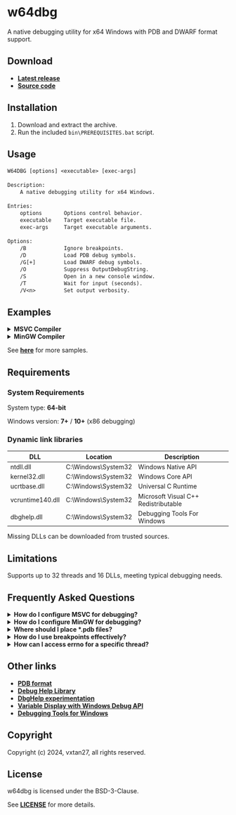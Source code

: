 # __w64dbg__

A native debugging utility for x64 Windows with PDB and DWARF format support.

## __Download__

* [__Latest release__](https://github.com/vxtan27/w64dbg/releases/latest)
* [__Source code__](./)

## __Installation__

1. Download and extract the archive.
2. Run the included `bin\PREREQUISITES.bat` script.

## __Usage__

    
    W64DBG [options] <executable> [exec-args]
    
    Description:
        A native debugging utility for x64 Windows.
        
    Entries:
        options       Options control behavior.
        executable    Target executable file.
        exec-args     Target executable arguments.
        
    Options:
        /B            Ignore breakpoints.
        /D            Load PDB debug symbols.
        /G[+]         Load DWARF debug symbols.
        /O            Suppress OutputDebugString.
        /S            Open in a new console window.
        /T            Wait for input (seconds).
        /V<n>         Set output verbosity.
    

## __Examples__

<details>
    <summary>
        <b>
            MSVC Compiler
        </b>
    </summary>
    <br>
    <img src="./samples/4.png"/>
</details>

<details>
    <summary>
        <b>
            MinGW Compiler
        </b>
    </summary>
    <br>
    <img src="./samples/8.png"/>
</details>

See [__here__](samples) for more samples.

## __Requirements__

### __System Requirements__

System type: **64-bit**

Windows version: **7+** / **10+** (x86 debugging)

### __Dynamic link libraries__

|       DLL        |       Location       |             Description              |
| ---------------- | -------------------- | ------------------------------------ |
| ntdll.dll        | C:\Windows\System32  | Windows Native API                   |
| kernel32.dll     | C:\Windows\System32  | Windows Core API                     |
| ucrtbase.dll     | C:\Windows\System32  | Universal C Runtime                  |
| vcruntime140.dll | C:\Windows\System32  | Microsoft Visual C++ Redistributable |
| dbghelp.dll      | C:\Windows\System32  | Debugging Tools For Windows          |

Missing DLLs can be downloaded from trusted sources.

## __Limitations__

Supports up to 32 threads and 16 DLLs, meeting typical debugging needs.

## __Frequently Asked Questions__

<details>
    <summary>
        <b>
            How do I configure MSVC for debugging?
        </b>
    </summary>

Use these options with MSVC:

|     Option      | MSVC-Optimized |   Debug info level   |
| --------------- | -------------- | -------------------- |
| /DEBUG          | Yes            | Standard             |
| /DEBUG:FULL     | Yes            | Maximum              |
| /DEBUG:FASTLINK | Yes            | Reduced              |
| /Z7             | Yes            | Basic                |
| /Zi             | Yes            | Standard             |
| /OPT:NOREF      | No             | Enhanced symbol info |
| /OPT:NOICF      | No             | Enhanced symbol info |

For more information:

* [__Generate debug info__](https://learn.microsoft.com/cpp/build/reference/debug-generate-debug-info)
* [__Debug Information Format__](https://learn.microsoft.com/cpp/build/reference/z7-zi-zi-debug-information-format)
* [__Optimizations__](https://learn.microsoft.com/cpp/build/reference/opt-optimizations)

</details>

<details>
    <summary>
        <b>
            How do I configure MinGW for debugging?
        </b>
    </summary>

Use these options with MinGW:

| Option | Macro info | GDB-Optimized | Debug info level |
| ------ | ---------- | ------------- | ---------------- |
| -g     | No         | No            | Basic            |
| -g3    | Yes        | No            | Maximum          |
| -ggdb  | No         | Yes           | Basic            |
| -ggdb3 | Yes        | Yes           | Maximum          |

Add `-fno-omit-frame-pointer` to retain frame pointers.

For more information:

* [__Debugging Options__](https://gcc.gnu.org/onlinedocs/gcc/Debugging-Options.html)
* [__Optimize Options__](https://gcc.gnu.org/onlinedocs/gcc/Optimize-Options.html#index-fomit-frame-pointer)

</details>

<details>
    <summary>
        <b>
            Where should I place *.pdb files?
        </b>
    </summary>

Place `*.pdb` files alongside the executable or configure symbol paths via `_NT_ALT_SYMBOL_PATH` or `_NT_SYMBOL_PATH`

See [__this__](https://learn.microsoft.com/windows-hardware/drivers/debugger/general-environment-variables) for more information.

</details>

<details>
    <summary>
        <b>
            How do I use breakpoints effectively?
        </b>
    </summary>

You can use the `__debugbreak()` or `DebugBreak()` API to pause execution at specific points.

See [__this__](https://learn.microsoft.com/visualstudio/debugger/using-breakpoints) for more information.

</details>

<details>
    <summary>
        <b>
            How can I access errno for a specific thread?
        </b>
    </summary>

`errno` is thread-local and accessed via `_errno()`, defined as:

    
    _ACRTIMP int* __cdecl _errno(void);
    #define errno (*_errno())
    

Direct access to another thread's errno is not possible.

</details>

## __Other links__

* [__PDB format__](https://github.com/Microsoft/microsoft-pdb/blob/master/docs/ExternalResources.md)
* [__Debug Help Library__](https://learn.microsoft.com/windows/win32/debug/debug-help-library)
* [__DbgHelp experimentation__](https://debuginfo.com/articles.html)
* [__Variable Display with Windows Debug API__](https://accu.org/journals/overload/29/165/orr)
* [__Debugging Tools for Windows__](https://learn.microsoft.com/windows-hardware/drivers/debugger/debugger-download-tools)

## __Copyright__

Copyright (c) 2024, vxtan27, all rights reserved.

## __License__

w64dbg is licensed under the BSD-3-Clause.

See [__LICENSE__](LICENSE) for more details.